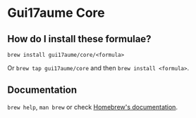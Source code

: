 # Gui17aume Core

## How do I install these formulae?

`brew install gui17aume/core/<formula>`

Or `brew tap gui17aume/core` and then `brew install <formula>`.

## Documentation

`brew help`, `man brew` or check [Homebrew's documentation](https://docs.brew.sh).